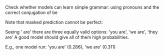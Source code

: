 Check whether models can learn simple grammar: using pronouns and the correct
conjugation of be

Note that masked prediction cannot be perfect:

Seeing '<MASK> are' there are three equally valid options:
'you are', 'we are', 'they are'
A good model should give all of them high probabilities.

E.g., one model run: 'you are' (0.286), 'we are' (0.311)